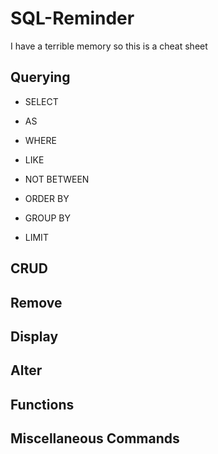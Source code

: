 # SQL-Reminder
I have a terrible memory so this is a cheat sheet 

## Querying 
	
- SELECT

- AS

- WHERE

- LIKE

- NOT BETWEEN

- ORDER BY

- GROUP BY

- LIMIT

## CRUD

## Remove

## Display

## Alter

## Functions

## Miscellaneous Commands

